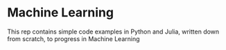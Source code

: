 # Machine Learning
This rep contains simple code examples in Python and Julia, written down from scratch, to progress in Machine Learning
